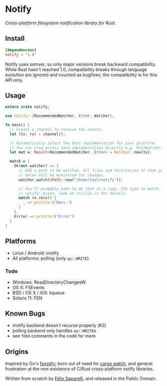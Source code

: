 # Notify

_Cross-platform filesystem notification library for Rust._

## Install

```toml
[dependencies]
notify = "1.0"
```

Notify uses semver, so only major versions break backward compatibility. While
Rust hasn't reached 1.0, compatibility breaks through language evolution are
ignored and counted as bugfixes; the compatibility is for this API only.

## Usage

```rust
extern crate notify;

use notify::{RecommendedWatcher, Error, Watcher};

fn main() {
  // Create a channel to receive the events.
  let (tx, rx) = channel();

  // Automatically select the best implementation for your platform.
  // You can also access each implementation directly e.g. PollWatcher.
  let mut w: Result<RecommendedWatcher, Error> = Watcher::new(tx);

  match w {
    Ok(mut watcher) => {
      // Add a path to be watched. All files and directories at that path and
      // below will be monitored for changes.
      watcher.watch(&Path::new("/home/test/notify"));

      // You'll probably want to do that in a loop. The type to match for is
      // notify::Event, look at src/lib.rs for details.
      match rx.recv() {
        _ => println!("Recv.")
      }
    },
    Err(e) => println!("Error")
  }
}
```

## Platforms

- Linux / Android: inotify
- All platforms: polling (only `op::WRITE`)

### Todo

- Windows: ReadDirectoryChangesW
- OS X: FSEvents
- BSD / OS X / iOS: kqueue
- Solaris 11: FEN

## Known Bugs

- inotify backend doesn't recurse properly (#2)
- polling backend only handles `op::WRITE`s
- see `TODO` comments in the code for more

## Origins

Inspired by Go's [fsnotify](https://github.com/go-fsnotify/fsnotify), born out
of need for [cargo watch](https://github.com/passcod/cargo-watch), and general
frustration at the non-existence of C/Rust cross-platform notify libraries.

Written from scratch by [Félix Saparelli](https://passcod.name), and released
in the Public Domain.
